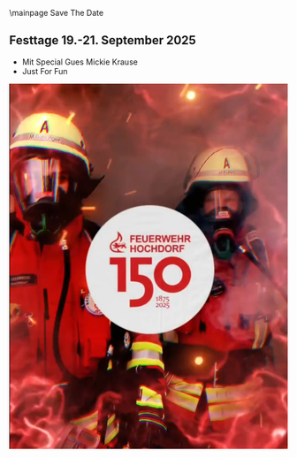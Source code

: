 \mainpage Save The Date

## Festtage 19.-21. September 2025

* Mit Special Gues Mickie Krause
* Just For Fun

![](Documentation/img/150.png)
